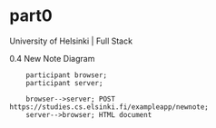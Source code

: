 # part0
University of Helsinki | Full Stack

0.4 New Note Diagram

```mermaid
    participant browser;
    participant server;

    browser-->server; POST https://studies.cs.elsinki.fi/exampleapp/newnote;
    server-->browser; HTML document

```
